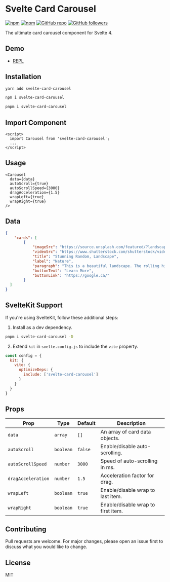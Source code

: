 
# Svelte Card Carousel

[![npm](https://img.shields.io/npm/v/svelte-card-carousel.svg)](https://www.npmjs.com/package/svelte-card-carousel)
[![npm](https://img.shields.io/npm/dm/svelte-card-carousel.svg)](https://www.npmjs.com/package/svelte-card-carousel)
[![GitHub repo](https://img.shields.io/badge/github-repo-green.svg?style=flat)](https://github.com/ryanspice/svelte-card-carousel)
[![GitHub followers](https://img.shields.io/github/followers/ryanspice.svg?style=social&label=Follow)](https://github.com/ryanspice)

The ultimate card carousel component for Svelte 4.

## Demo
* [REPL](https://replit.com/@spiceryan/Svelte-Card-Carousel-Demo)


## Installation
```bash
yarn add svelte-card-carousel
```
```bash
npm i svelte-card-carousel
```
```bash
pnpm i svelte-card-carousel
```

## Import Component
```svelte
<script>
  import Carousel from 'svelte-card-carousel';
  ...
</script>
```

## Usage

```svelte
<Carousel
  data={data}
  autoScroll={true}
  autoScrollSpeed={3000}
  dragAcceleration={1.5}
  wrapLeft={true}
  wrapRight={true}
/>
```

## Data
```json
{
	"cards": [
		{
			"imageSrc": "https://source.unsplash.com/featured/?landscape",
			"videoSrc": "https://www.shutterstock.com/shutterstock/videos/1052743418/preview/stock-footage--aerial-drone-distant-sunset-view-of-tour-eiffel-tower-and-seine-river-bridge-traffic-cars-driving.webm",
			"title": "Stunning Random, Landscape",
			"label": "Nature",
			"paragraph": "This is a beautiful landscape. The rolling hills stretch out as far as the eye can see. The sky above is a brilliant blue, dotted with fluffy clouds.",
			"buttonText": "Learn More",
			"buttonLink": "https://google.ca/"
		}
  ]
}
```

## SvelteKit Support
If you're using SvelteKit, follow these additional steps:
1. Install as a dev dependency.
```bash
pnpm i svelte-card-carousel -D
```
2. Extend `kit` in `svelte.config.js` to include the `vite` property.
```js
const config = {
  kit: {
    vite: {
      optimizeDeps: {
        include: ['svelte-card-carousel']
      }
    }
  }
}
```

## Props
| Prop              | Type      | Default | Description                       |
|-------------------|-----------|---------|-----------------------------------|
| `data`            | `array`   | `[]`    | An array of card data objects.    |
| `autoScroll`      | `boolean` | `false` | Enable/disable auto-scrolling.    |
| `autoScrollSpeed` | `number`  | `3000`  | Speed of auto-scrolling in ms.    |
| `dragAcceleration`| `number`  | `1.5`   | Acceleration factor for drag.     |
| `wrapLeft`        | `boolean` | `true`  | Enable/disable wrap to last item. |
| `wrapRight`       | `boolean` | `true`  | Enable/disable wrap to first item.|

## Contributing
Pull requests are welcome. For major changes, please open an issue first to discuss what you would like to change.

## License
MIT
